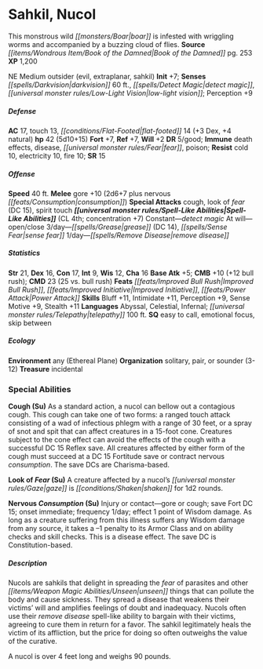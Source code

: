 ﻿---
cssclass: [monsters]
title1: Sahkil, Nucol
desc_short: This monstrous wild boar is infested with wriggling worms and accompanied
  by a buzzing cloud of flies.
title2: Nucol
CR: 4
sources:
- name: Book of the Damned
  page: 253
  link: http://paizo.com/products/btpy9tok
XP: 1200
alignment: NE
size: Medium
type: outsider
subtypes:
- evil
- extraplanar
- sahkil
initiative:
  bonus: 7
senses:
  darkvision: 60
  detect magic: true
  low-light vision: true
AC:
  AC: 17
  touch: 13
  flat_footed: 14
  components:
    dex: 3
    natural: 4
HP:
  HP: 42
  long: 5d10+15
saves:
  fort: 7
  ref: 7
  will: 2
DR:
- amount: 5
  weakness: good
immunities:
- death effects
- disease
- fear
- poison
resistances:
  cold: 10
  electricity: 10
  fire: 10
SR: 15
speeds:
  base: 40
attacks:
  melee:
  - - text: gore +10 (2d6+7 plus nervous consumption)
      entries:
      - - damage: 2d6+7
        - effect: nervous consumption
      attack: gore
      bonus:
      - 10
  special:
  - cough
  - look of fear (DC 15)
  - spirit touch
spell_like_abilities:
  entries:
  - name: detect magic
    source: default
    freq: Constant
  - name: open/close
    source: default
    freq: At will
  - name: grease
    source: default
    freq: 3/day
    DC: 14
  - name: sense fear
    source: default
    freq: 3/day
  - name: remove disease
    source: default
    freq: 1/day
  sources:
  - name: default
    CL: 4
    concentration: 7
ability_scores:
  STR: 21
  DEX: 16
  CON: 17
  INT: 9
  WIS: 12
  CHA: 16
BAB: 5
CMB: 10
CMB_other: +12 bull rush
CMD: 23
CMD_other: 25 vs. bull rush
feats:
- name: Improved Bull Rush
- name: Improved Initiative
- name: Power Attack
skills:
  Bluff: 11
  Intimidate: 11
  Perception: 9
  Sense Motive: 9
  Stealth: 11
languages:
- Abyssal
- Celestial
- Infernal
- telepathy 100 ft.
special_qualities:
- easy to call
- emotional focus
- skip between
ecology:
  environment: any (Ethereal Plane)
  organization: solitary, pair, or sounder (3-12)
  treasure_type: incidental
special_abilities:
  Cough (Su): 'As a standard action, a nucol can bellow out a contagious cough. This
    cough can take one of two forms: a ranged touch attack consisting of a wad of
    infectious phlegm with a range of 30 feet, or a spray of snot and spit that can
    affect creatures in a 15-foot cone. Creatures subject to the cone effect can avoid
    the effects of the cough with a successful DC 15 Reflex save. All creatures affected
    by either form of the cough must succeed at a DC 15 Fortitude save or contract
    nervous consumption. The save DCs are Charisma-based.'
  Look of Fear (Su): A creature affected by a nucol's gaze is shaken for 1d2 rounds.
  Nervous Consumption (Su): Injury or contact-gore or cough; save Fort DC 15; onset
    immediate; frequency 1/day; effect 1 point of Wisdom damage. As long as a creature
    suffering from this illness suffers any Wisdom damage from any source, it takes
    a -1 penalty to its Armor Class and on ability checks and skill checks. This is
    a disease effect. The save DC is Constitution-based.
desc_long: |-
  Nucols are sahkils that delight in spreading the fear of parasites and other unseen things that can pollute the body and cause sickness. They spread a disease that weakens their victims' will and amplifies feelings of doubt and inadequacy. Nucols often use their remove disease spell-like ability to bargain with their victims, agreeing to cure them in return for a favor. The sahkil legitimately heals the victim of its affliction, but the price for doing so often outweighs the value of the curative.

   A nucol is over 4 feet long and weighs 90 pounds.

---

# Sahkil, Nucol
This monstrous wild _[[monsters/Boar|boar]]_ is infested with wriggling worms and accompanied by a buzzing cloud of flies.
**Source** _[[items/Wondrous Item/Book of the Damned|Book of the Damned]]_ pg. 253
**XP** 1,200

NE Medium outsider (evil, extraplanar, sahkil)
**Init** +7; **Senses** _[[spells/Darkvision|darkvision]]_ 60 ft., _[[spells/Detect Magic|detect magic]]_, _[[universal monster rules/Low-Light Vision|low-light vision]]_; Perception +9

##### Defense

**AC** 17, touch 13, _[[conditions/Flat-Footed|flat-footed]]_ 14 (+3 Dex, +4 natural)
**hp** 42 (5d10+15)
**Fort** +7, **Ref** +7, **Will** +2
**DR** 5/good; **Immune** death effects, disease, _[[universal monster rules/Fear|fear]]_, poison; **Resist** cold 10, electricity 10, fire 10; **SR** 15

##### Offense
**Speed** 40 ft.
**Melee** gore +10 (2d6+7 plus nervous _[[feats/Consumption|consumption]]_)
**Special Attacks** cough, look of _fear_ (DC 15), spirit touch
**_[[universal monster rules/Spell-Like Abilities|Spell-Like Abilities]]_** (CL 4th; concentration +7)
Constant—_detect magic_
 At will—open/close
 3/day—_[[spells/Grease|grease]]_ (DC 14), _[[spells/Sense Fear|sense fear]]_
 1/day—_[[spells/Remove Disease|remove disease]]_

##### Statistics
**Str** 21, **Dex** 16, **Con** 17, **Int** 9, **Wis** 12, **Cha** 16
**Base Atk** +5; **CMB** +10 (+12 bull rush); **CMD** 23 (25 vs. bull rush)
**Feats** _[[feats/Improved Bull Rush|Improved Bull Rush]]_, _[[feats/Improved Initiative|Improved Initiative]]_, _[[feats/Power Attack|Power Attack]]_
**Skills** Bluff +11, Intimidate +11, Perception +9, Sense Motive +9, Stealth +11
**Languages** Abyssal, Celestial, Infernal; _[[universal monster rules/Telepathy|telepathy]]_ 100 ft.
**SQ** easy to call, emotional focus, skip between

##### Ecology

**Environment** any (Ethereal Plane)
**Organization** solitary, pair, or sounder (3-12)
**Treasure** incidental

### Special Abilities

**Cough (Su)** As a standard action, a nucol can bellow out a contagious cough. This cough can take one of two forms: a ranged touch attack consisting of a wad of infectious phlegm with a range of 30 feet, or a spray of snot and spit that can affect creatures in a 15-foot cone. Creatures subject to the cone effect can avoid the effects of the cough with a successful DC 15 Reflex save. All creatures affected by either form of the cough must succeed at a DC 15 Fortitude save or contract nervous _consumption_. The save DCs are Charisma-based.

**Look of _Fear_ (Su)** A creature affected by a nucol’s _[[universal monster rules/Gaze|gaze]]_ is _[[conditions/Shaken|shaken]]_ for 1d2 rounds.

**Nervous _Consumption_ (Su)** Injury or contact—gore or cough; save Fort DC 15; onset immediate; frequency 1/day; effect 1 point of Wisdom damage. As long as a creature suffering from this illness suffers any Wisdom damage from any source, it takes a –1 penalty to its Armor Class and on ability checks and skill checks. This is a disease effect. The save DC is Constitution-based.

##### Description

Nucols are sahkils that delight in spreading the _fear_ of parasites and other _[[items/Weapon Magic Abilities/Unseen|unseen]]_ things that can pollute the body and cause sickness. They spread a disease that weakens their victims’ will and amplifies feelings of doubt and inadequacy. Nucols often use their _remove disease_ spell-like ability to bargain with their victims, agreeing to cure them in return for a favor. The sahkil legitimately heals the victim of its affliction, but the price for doing so often outweighs the value of the curative.

A nucol is over 4 feet long and weighs 90 pounds.